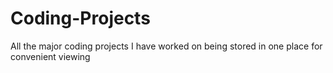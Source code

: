 # Coding-Projects
All the major coding projects I have worked on being stored in one place for convenient viewing

